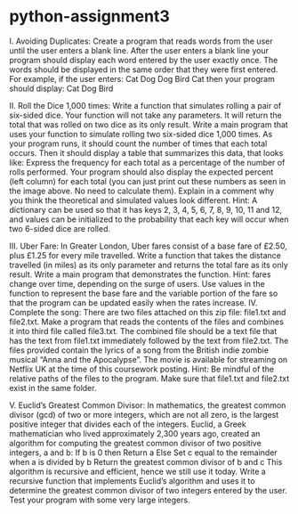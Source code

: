 # python-assignment3

I. Avoiding Duplicates: Create a program that reads words from the user until the user enters a blank line. After the user enters a blank line your program should display each word entered by the user exactly once. The words should be displayed in the same order that they were first entered. For example, if the user enters: Cat Dog Dog Bird Cat then your program should display: Cat Dog Bird 

II. Roll the Dice 1,000 times: Write a function that simulates rolling a pair of six-sided dice. Your function will not take any parameters. It will return the total that was rolled on two dice as its only result. Write a main program that uses your function to simulate rolling two six-sided dice 1,000 times. As your program runs, it should count the number of times that each total occurs. Then it should display a table that summarizes this data, that looks like: Express the frequency for each total as a percentage of the number of rolls performed. Your program should also display the expected percent (left column) for each total (you can just print out these numbers as seen in the image above. No need to calculate them). Explain in a comment why you think the theoretical and simulated values look different. Hint: A dictionary can be used so that it has keys 2, 3, 4, 5, 6, 7, 8, 9, 10, 11 and 12, and values can be initialized to the probability that each key will occur when two 6-sided dice are rolled. 

III. Uber Fare: In Greater London, Uber fares consist of a base fare of £2.50, plus £1.25 for every mile travelled. Write a function that takes the distance travelled (in miles) as its only parameter and returns the total fare as its only result. Write a main program that demonstrates the function. Hint: fares change over time, depending on the surge of users. Use values in the function to represent the base fare and the variable portion of the fare so that the program can be updated easily when the rates increase. IV. Complete the song: There are two files attached on this zip file: file1.txt and file2.txt. Make a program that reads the contents of the files and combines it into third file called file3.txt. The combined file should be a text file that has the text from file1.txt immediately followed by the text from file2.txt. The files provided contain the lyrics of a song from the British indie zombie musical “Anna and the Apocalypse”. The movie is available for streaming on Netflix UK at the time of this coursework posting. Hint: Be mindful of the relative paths of the files to the program. Make sure that file1.txt and file2.txt exist in the same folder. 

V. Euclid’s Greatest Common Divisor: In mathematics, the greatest common divisor (gcd) of two or more integers, which are not all zero, is the largest positive integer that divides each of the integers. Euclid, a Greek mathematician who lived approximately 2,300 years ago, created an algorithm for computing the greatest common divisor of two positive integers, a and b: If b is 0 then Return a Else Set c equal to the remainder when a is divided by b Return the greatest common divisor of b and c This algorithm is recursive and efficient, hence we still use it today. Write a recursive function that implements Euclid’s algorithm and uses it to determine the greatest common divisor of two integers entered by the user. Test your program with some very large integers.
